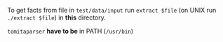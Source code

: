 To get facts from file in `test/data/input` run `extract $file` (on UNIX run `./extract $file`) in **this** directory.

`tomitaparser` **have to be** in PATH (`/usr/bin`)
